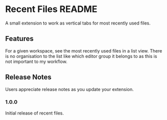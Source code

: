 # Recent Files README

A small extension to work as vertical tabs for most recently used files.

## Features

For a given workspace, see the most recently used files in a list view. There is no organisation to the list like which 
editor group it belongs to as this is not important to my workflow.


## Release Notes

Users appreciate release notes as you update your extension.

### 1.0.0

Initial release of recent files.